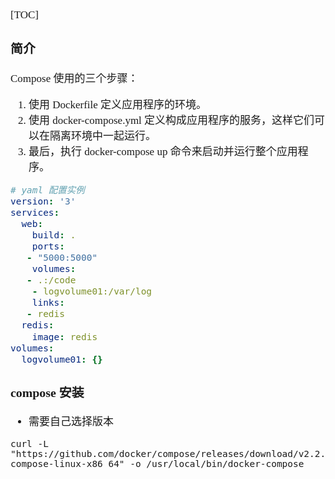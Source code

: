 <span  style="font-family: Simsun,serif; font-size: 17px; ">

[TOC]

### 简介
Compose 使用的三个步骤：

1. 使用 Dockerfile 定义应用程序的环境。
2. 使用 docker-compose.yml 定义构成应用程序的服务，这样它们可以在隔离环境中一起运行。
3. 最后，执行 docker-compose up 命令来启动并运行整个应用程序。

~~~yml
# yaml 配置实例
version: '3'
services:
  web:
    build: .
    ports:
   - "5000:5000"
    volumes:
   - .:/code
    - logvolume01:/var/log
    links:
   - redis
  redis:
    image: redis
volumes:
  logvolume01: {}
~~~

### compose 安装

- 需要自己选择版本
~~~
curl -L "https://github.com/docker/compose/releases/download/v2.2.2/docker-compose-linux-x86_64" -o /usr/local/bin/docker-compose
~~~

</span>